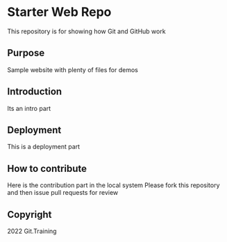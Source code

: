# Starter Web Repo

This repository is for showing how Git and GitHub work

## Purpose

Sample website with plenty of files for demos

## Introduction
Its an intro part

## Deployment
This is a deployment part

## How to contribute
Here is the contribution part in the local system
Please fork this repository and then issue pull requests for review

## Copyright
2022 Git.Training